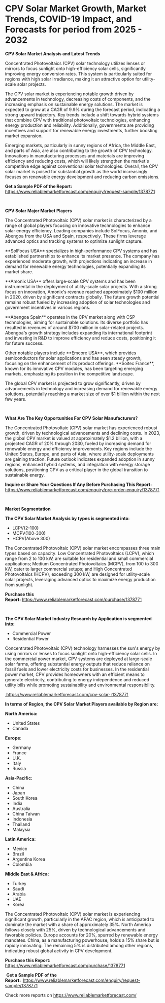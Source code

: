 <p><h1>CPV Solar Market Growth, Market Trends, COVID-19 Impact, and Forecasts for period from 2025 - 2032</h1></p><p><strong>CPV Solar Market Analysis and Latest Trends</strong></p>
<p><p>Concentrated Photovoltaics (CPV) solar technology utilizes lenses or mirrors to focus sunlight onto high-efficiency solar cells, significantly improving energy conversion rates. This system is particularly suited for regions with high solar irradiance, making it an attractive option for utility-scale solar projects.</p><p>The CPV solar market is experiencing notable growth driven by advancements in technology, decreasing costs of components, and the increasing emphasis on sustainable energy solutions. The market is expected to grow at a CAGR of 9.9% during the forecast period, indicating a strong upward trajectory. Key trends include a shift towards hybrid systems that combine CPV with traditional photovoltaic technologies, enhancing energy production and reliability. Additionally, governments are providing incentives and support for renewable energy investments, further boosting market expansion.</p><p>Emerging markets, particularly in sunny regions of Africa, the Middle East, and parts of Asia, are also contributing to the growth of CPV technology. Innovations in manufacturing processes and materials are improving efficiency and reducing costs, which will likely strengthen the market's competitive edge against conventional solar technologies. Overall, the CPV solar market is poised for substantial growth as the world increasingly focuses on renewable energy development and reducing carbon emissions.</p></p>
<p><strong>Get a Sample PDF of the Report:&nbsp;</strong> <a href="https://www.reliablemarketforecast.com/enquiry/request-sample/1378771?utm_campaign=2202&utm_medium=2&utm_source=Github&utm_content=ia&utm_term=28022025&utm_id=cpv-solar">https://www.reliablemarketforecast.com/enquiry/request-sample/1378771</a></p>
<p>&nbsp;</p>
<p><strong>CPV Solar Major Market Players</strong></p>
<p><p>The Concentrated Photovoltaic (CPV) solar market is characterized by a range of global players focusing on innovative technologies to enhance solar energy efficiency. Leading companies include SolFocus, Amonix, and Abengoa from the USA and Spain, respectively. These firms leverage advanced optics and tracking systems to optimize sunlight capture.</p><p>**SolFocus USA** specializes in high-performance CPV systems and has established partnerships to enhance its market presence. The company has experienced moderate growth, with projections indicating an increase in demand for renewable energy technologies, potentially expanding its market share.</p><p>**Amonix USA** offers large-scale CPV systems and has been instrumental in the deployment of utility-scale solar projects. With a strong focus on innovation, Amonix's revenue reached approximately $100 million in 2020, driven by significant contracts globally. The future growth potential remains robust fueled by increasing adoption of solar technologies and government incentives in various regions.</p><p>**Abengoa Spain** operates in the CPV market along with CSP technologies, aiming for sustainable solutions. Its diverse portfolio has resulted in revenues of around $700 million in solar-related projects. Abengoa's growth strategy includes expanding its international footprint and investing in R&D to improve efficiency and reduce costs, positioning it for future success.</p><p>Other notable players include **Emcore USA**, which provides semiconductors for solar applications and has seen steady growth, focusing on the enhancement of its product offerings. **Soitec France**, known for its innovative CPV modules, has been targeting emerging markets, emphasizing its position in the competitive landscape. </p><p>The global CPV market is projected to grow significantly, driven by advancements in technology and increasing demand for renewable energy solutions, potentially reaching a market size of over $1 billion within the next few years.</p></p>
<p>&nbsp;</p>
<p><strong>What Are The Key Opportunities For CPV Solar Manufacturers?</strong></p>
<p><p>The Concentrated Photovoltaic (CPV) solar market has experienced robust growth, driven by technological advancements and declining costs. In 2023, the global CPV market is valued at approximately $1.2 billion, with a projected CAGR of 20% through 2030, fueled by increasing demand for renewable energy and efficiency improvements. Key regions include the United States, Europe, and parts of Asia, where utility-scale deployments are gaining traction. Future outlook indicates expanded adoption in sunny regions, enhanced hybrid systems, and integration with energy storage solutions, positioning CPV as a critical player in the global transition to sustainable energy.</p></p>
<p><strong>Inquire or Share Your Questions If Any Before Purchasing This Report:</strong> <a href="https://www.reliablemarketforecast.com/enquiry/pre-order-enquiry/1378771?utm_campaign=2202&utm_medium=2&utm_source=Github&utm_content=ia&utm_term=28022025&utm_id=cpv-solar">https://www.reliablemarketforecast.com/enquiry/pre-order-enquiry/1378771</a></p>
<p>&nbsp;</p>
<p><strong>Market Segmentation</strong></p>
<p><strong>The CPV Solar Market Analysis by types is segmented into:</strong></p>
<p><ul><li>LCPV(2-100)</li><li>MCPV(100-300)</li><li>HCPV(Above 300)</li></ul></p>
<p><p>The Concentrated Photovoltaic (CPV) solar market encompasses three main types based on capacity: Low Concentrated Photovoltaics (LCPV), which range from 2 to 100 kW, are suitable for residential and small commercial applications; Medium Concentrated Photovoltaics (MCPV), from 100 to 300 kW, cater to larger commercial setups; and High Concentrated Photovoltaics (HCPV), exceeding 300 kW, are designed for utility-scale solar projects, leveraging advanced optics to maximize energy production from sunlight.</p></p>
<p><strong>Purchase this Report:&nbsp;</strong><a href="https://www.reliablemarketforecast.com/purchase/1378771?utm_campaign=2202&utm_medium=2&utm_source=Github&utm_content=ia&utm_term=28022025&utm_id=cpv-solar">https://www.reliablemarketforecast.com/purchase/1378771</a></p>
<p>&nbsp;</p>
<p><strong>The CPV Solar Market Industry Research by Application is segmented into:</strong></p>
<p><ul><li>Commercial Power</li><li>Residential Power</li></ul></p>
<p><p>Concentrated Photovoltaic (CPV) technology harnesses the sun's energy by using mirrors or lenses to focus sunlight onto high-efficiency solar cells. In the commercial power market, CPV systems are deployed at large-scale solar farms, offering substantial energy outputs that reduce reliance on fossil fuels and lower electricity costs for businesses. In the residential power market, CPV provides homeowners with an efficient means to generate electricity, contributing to energy independence and reduced utility bills while promoting sustainability and environmental responsibility.</p></p>
<p><a href="https://www.reliablemarketforecast.com/cpv-solar-r1378771?utm_campaign=2202&utm_medium=2&utm_source=Github&utm_content=ia&utm_term=28022025&utm_id=cpv-solar">&nbsp;https://www.reliablemarketforecast.com/cpv-solar-r1378771</a></p>
<p><strong>In terms of Region, the CPV Solar Market Players available by Region are:</strong></p>
<p>
    <p> <strong> North America: </strong>
        <ul>
            <li>United States</li>
            <li>Canada</li>
        </ul>
        </p> 
    <p> <strong> Europe: </strong>
        <ul>
            <li>Germany</li>
            <li>France</li>
            <li>U.K.</li>
            <li>Italy</li>
            <li>Russia</li>
        </ul>
        </p> 
    <p> <strong> Asia-Pacific: </strong>
        <ul>
            <li>China</li>
            <li>Japan</li>
            <li>South Korea</li>
            <li>India</li>
            <li>Australia</li>
            <li>China Taiwan</li>
            <li>Indonesia</li>
            <li>Thailand</li>
            <li>Malaysia</li>
        </ul>
        </p> 
    <p> <strong> Latin America: </strong>
        <ul>
            <li>Mexico</li>
            <li>Brazil</li>
            <li>Argentina Korea</li>
            <li>Colombia</li>
        </ul>
        </p> 
    <p> <strong> Middle East & Africa: </strong>
        <ul>
            <li>Turkey</li>
            <li>Saudi</li>
            <li>Arabia</li>
            <li>UAE</li>
            <li>Korea</li>
        </ul>
    </p>
    </p>
<p><p>The Concentrated Photovoltaic (CPV) solar market is experiencing significant growth, particularly in the APAC region, which is anticipated to dominate the market with a share of approximately 35%. North America follows closely with 25%, driven by technological advancements and favorable policies. Europe accounts for 20%, spurred by renewable energy mandates. China, as a manufacturing powerhouse, holds a 15% share but is rapidly innovating. The remaining 5% is distributed among other regions, indicating robust global activity in CPV development.</p></p>
<p><strong>Purchase this Report: </strong><a href="https://www.reliablemarketforecast.com/purchase/1378771?utm_campaign=2202&utm_medium=2&utm_source=Github&utm_content=ia&utm_term=28022025&utm_id=cpv-solar">https://www.reliablemarketforecast.com/purchase/1378771</a></p>
<p>&nbsp;<strong>Get a Sample PDF of the Report:&nbsp;&nbsp;</strong><a href="https://www.reliablemarketforecast.com/enquiry/request-sample/1378771?utm_campaign=2202&utm_medium=2&utm_source=Github&utm_content=ia&utm_term=28022025&utm_id=cpv-solar">https://www.reliablemarketforecast.com/enquiry/request-sample/1378771</a></p>
<p><strong></strong></p>
<p>Check more reports on <a href="https://www.reliablemarketforecast.com/?utm_campaign=2202&utm_medium=2&utm_source=Github&utm_content=ia&utm_term=28022025&utm_id=cpv-solar">https://www.reliablemarketforecast.com/</a></p>